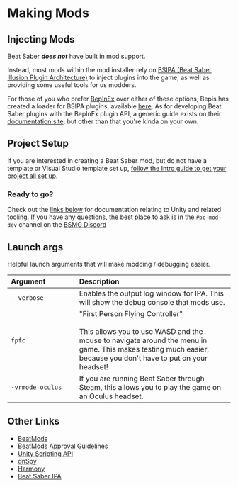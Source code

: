 # Making Mods

## Injecting Mods
Beat Saber _**does not**_ have built in mod support.

Instead, most mods within the mod installer rely on
[BSIPA (Beat Saber Illusion Plugin Architecture)](https://github.com/nike4613/BeatSaber-IPA-Reloaded/)
to inject plugins into the game, as well as providing some useful tools for us modders.

For those of you who prefer [BepInEx](https://github.com/BepInEx/BepInEx) over either of these options, Bepis has created
a loader for BSIPA plugins, available [here](https://github.com/BepInEx/BepInEx.BSIPA.Loader). As for developing Beat Saber
plugins with the BepInEx plugin API, a generic guide exists on their
[documentation site](https://bepinex.github.io/bepinex_docs/v5.0/articles/dev_guide/plugin_tutorial/index.html),
but other than that you're kinda on your own.

## Project Setup
If you are interested in creating a Beat Saber mod, but do not have a template or Visual Studio template set up,
[follow the Intro guide to get your project all set up](./intro.md).

### Ready to go?
Check out the [links below](#other-links) for documentation relating to Unity and related tooling. If you have any questions,
the best place to ask is in the `#pc-mod-dev` channel on the [BSMG Discord](https://discord.gg/beatsabermods)

## Launch args
Helpful launch arguments that will make modding / debugging easier.

<!-- markdownlint-disable MD013 -->
| Argument&nbsp;&nbsp;&nbsp;&nbsp;&nbsp;&nbsp;&nbsp;&nbsp;&nbsp;&nbsp;&nbsp;&nbsp;&nbsp;&nbsp; | Description |
| - | :- |
| `--verbose`  | Enables the output log window for IPA. This will show the debug console that mods use.  |
| `fpfc` | "First Person Flying Controller"<br /><br />This allows you to use WASD and the mouse to navigate around the menu in game. This makes testing much easier, because you don't have to put on your headset! |
| `-vrmode oculus` | If you are running Beat Saber through Steam, this allows you to play the game on an Oculus headset. |
<!-- markdownlint-enable MD013 -->

## Other Links

* [BeatMods](https://beatmods.com)
* [BeatMods Approval Guidelines](https://docs.google.com/document/d/15RBVesZdS-U94AvesJ2DJqcnAtgh9E2PZOcbjrQle5Y/edit?usp=sharing)
* [Unity Scripting API](https://docs.unity3d.com/ScriptReference/index.html)
* [dnSpy](https://github.com/0xd4d/dnSpy)
* [Harmony](https://github.com/pardeike/Harmony)
* [Beat Saber IPA](https://bsmg.github.io/BeatSaber-IPA-Reloaded/)
